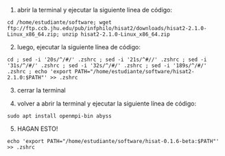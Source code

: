 
1) abrir la terminal y ejecutar la siguiente linea de código:
```
cd /home/estudiante/software; wget ftp://ftp.ccb.jhu.edu/pub/infphilo/hisat2/downloads/hisat2-2.1.0-Linux_x86_64.zip; unzip hisat2-2.1.0-Linux_x86_64.zip
```

2) luego, ejecutar la siguiente línea de código:
```
cd ; sed -i '20s/^/#/' .zshrc ; sed -i '21s/^#//' .zshrc ; sed -i '31s/^/#/' .zshrc ; sed -i '32s/^/#/' .zshrc ; sed -i '189s/^/#/' .zshrc ; echo 'export PATH="/home/estudiante/software/hisat2-2.1.0:$PATH"' >> .zshrc
```

3) cerrar la terminal


4) volver a abrir la terminal y ejecutar la siguiente línea de código:
```
sudo apt install openmpi-bin abyss
```

5. HAGAN ESTO!
```
echo 'export PATH="/home/estudiante/software/hisat-0.1.6-beta:$PATH"' >> .zshrc
```
